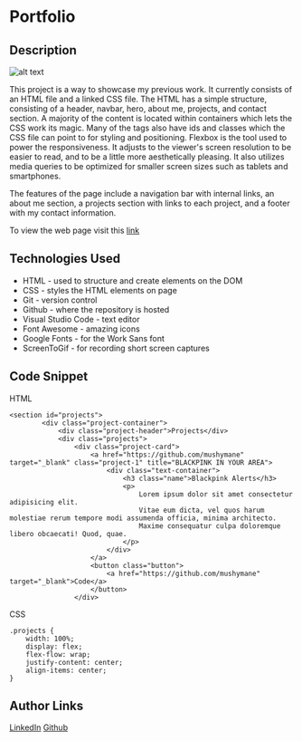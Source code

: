 # Portfolio

## Description
![alt text](assets/images/mushy.gif)

This project is a way to showcase my previous work. It currently consists of an HTML file and a linked CSS file. The HTML has a simple structure, consisting of a header, navbar, hero, about me, projects, and contact section. A majority of the content is located within containers which lets the CSS work its magic. Many of the tags also have ids and classes which the CSS file can point to for styling and positioning. Flexbox is the tool used to power the responsiveness. It adjusts to the viewer's screen resolution to be easier to read, and to be a little more aesthetically pleasing. It also utilizes media queries to be optimized for smaller screen sizes such as tablets and smartphones.

The features of the page include a navigation bar with internal links, an about me section, a projects section with links to each project, and a footer with my contact information.

To view the web page visit this [link](https://mushymane.github.io/another-portfolio/)

## Technologies Used
- HTML - used to structure and create elements on the DOM
- CSS - styles the HTML elements on page
- Git - version control
- Github - where the repository is hosted
- Visual Studio Code - text editor
- Font Awesome - amazing icons
- Google Fonts - for the Work Sans font
- ScreenToGif - for recording short screen captures

## Code Snippet
HTML
```
<section id="projects">
        <div class="project-container">
            <div class="project-header">Projects</div>
            <div class="projects">
                <div class="project-card">
                    <a href="https://github.com/mushymane" target="_blank" class="project-1" title="BLACKPINK IN YOUR AREA">
                        <div class="text-container">
                            <h3 class="name">Blackpink Alerts</h3>
                            <p>
                                Lorem ipsum dolor sit amet consectetur adipisicing elit. 
                                Vitae eum dicta, vel quos harum molestiae rerum tempore modi assumenda officia, minima architecto. 
                                Maxime consequatur culpa doloremque libero obcaecati! Quod, quae.
                            </p>
                        </div>
                    </a>
                    <button class="button">
                        <a href="https://github.com/mushymane" target="_blank">Code</a>
                    </button>
                </div>
```
CSS
```
.projects {
    width: 100%;
    display: flex;
    flex-flow: wrap;
    justify-content: center;
    align-items: center;
}
```

## Author Links
[LinkedIn](https://www.linkedin.com/in/luigilantin/)
[Github](https://github.com/mushymane)